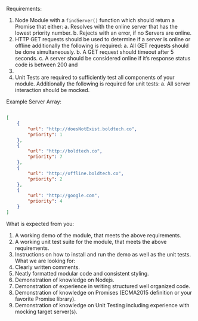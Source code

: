 Requirements:
1. Node Module with a `findServer()` function which should return a Promise that either:
a. Resolves with the online server that has the lowest priority number.
b. Rejects with an error, if no Servers are online.
2. HTTP GET requests should be used to determine if a server is online or offline additionally the
following is required:
a. All GET requests should be done simultaneously.
b. A GET request should timeout after 5 seconds.
c. A server should be considered online if it’s response status code is between 200 and
299.
3. Unit Tests are required to sufficiently test all components of your module. Additionally the
following is required for unit tests:
a. All server interaction should be mocked.

Example Server Array:
```json

[
	{
		"url": "http://doesNotExist.boldtech.co",
		"priority": 1
	},
	{
		"url": "http://boldtech.co",
		"priority": 7
	},
	{
		"url": "http://offline.boldtech.co",
		"priority": 2
	},
	{
		"url": "http://google.com",
		"priority": 4
	}
]

```


What is expected from you:
1. A working demo of the module, that meets the above requirements.
2. A working unit test suite for the module, that meets the above requirements.
3. Instructions on how to install and run the demo as well as the unit tests.
What we are looking for:
1. Clearly written comments.
2. Neatly formatted modular code and consistent styling.
3. Demonstration of knowledge on Nodejs.
4. Demonstration of experience in writing structured well organized code.
5. Demonstration of knowledge on Promises (ECMA2015 definition or your favorite Promise
library).
6. Demonstration of knowledge on Unit Testing including experience with mocking target server(s).
